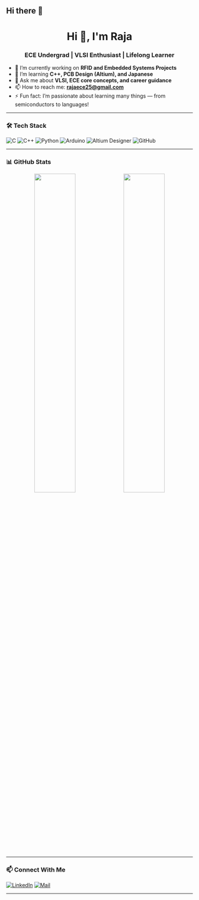 ## Hi there 👋
<h1 align="center">Hi 👋, I'm Raja</h1>
<h3 align="center">ECE Undergrad | VLSI Enthusiast | Lifelong Learner</h3>

- 🔭 I’m currently working on **RFID and Embedded Systems Projects**
- 🌱 I’m learning **C++, PCB Design (Altium), and Japanese**
- 💬 Ask me about **VLSI, ECE core concepts, and career guidance**
- 📫 How to reach me: **rajaece25@gmail.com**
- ⚡ Fun fact: I’m passionate about learning many things — from semiconductors to languages!

---

### 🛠️ Tech Stack

![C](https://img.shields.io/badge/C-00599C?style=flat&logo=c&logoColor=white)
![C++](https://img.shields.io/badge/C%2B%2B-00599C?style=flat&logo=c%2B%2B&logoColor=white)
![Python](https://img.shields.io/badge/Python-3776AB?style=flat&logo=python&logoColor=white)
![Arduino](https://img.shields.io/badge/Arduino-00979D?style=flat&logo=arduino&logoColor=white)
![Altium Designer](https://img.shields.io/badge/Altium-000000?style=flat&logo=altiumdesigner&logoColor=white)
![GitHub](https://img.shields.io/badge/GitHub-181717?style=flat&logo=github&logoColor=white)

---

### 📊 GitHub Stats

<p align="center">
  <img src="https://github-readme-stats.vercel.app/api?username=rajaece25&show_icons=true&theme=radical" width="47%" />
  <img src="https://github-readme-streak-stats.herokuapp.com?user=rajaece25&theme=radical&date_format=M%20j%5B%2C%20Y%5D" width="47%" />
</p>

---

### 📫 Connect With Me

[![LinkedIn](https://img.shields.io/badge/LinkedIn-blue?style=flat&logo=linkedin)](https://www.linkedin.com/in/yourprofile)
[![Mail](https://img.shields.io/badge/Gmail-Email-red?style=flat&logo=gmail)](mailto:rajaece25@gmail.com)

---


 



